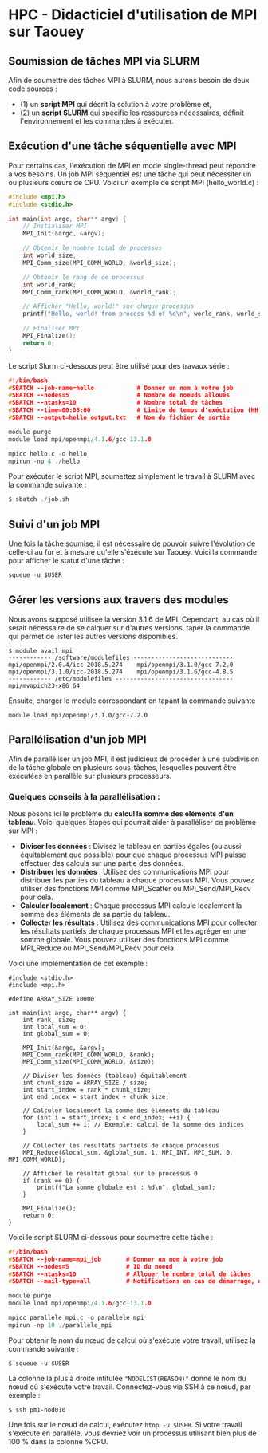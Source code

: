 # HPC - Didacticiel d'utilisation de MPI sur Taouey

## Soumission de tâches MPI via SLURM

Afin de soumettre des tâches MPI à SLURM, nous aurons besoin de deux code sources : 
* (1) un **script MPI** qui décrit la solution à votre problème et,
* (2) un **script SLURM** qui spécifie les ressources nécessaires, définit l'environnement et les commandes à exécuter.

## Exécution d'une tâche séquentielle avec MPI
Pour certains cas, l'exécution de MPI en mode single-thread peut répondre à vos besoins. 
Un job MPI séquentiel est une tâche qui peut nécessiter un ou plusieurs cœurs de CPU. 
Voici un exemple de script MPI (hello_world.c) :

```C
#include <mpi.h>
#include <stdio.h>

int main(int argc, char** argv) {
    // Initialiser MPI
    MPI_Init(&argc, &argv);

    // Obtenir le nombre total de processus
    int world_size;
    MPI_Comm_size(MPI_COMM_WORLD, &world_size);

    // Obtenir le rang de ce processus
    int world_rank;
    MPI_Comm_rank(MPI_COMM_WORLD, &world_rank);

    // Afficher "Hello, world!" sur chaque processus
    printf("Hello, world! from process %d of %d\n", world_rank, world_size);

    // Finaliser MPI
    MPI_Finalize();
    return 0;
}
```
Le script Slurm ci-dessous peut être utilisé pour des travaux série :

```C
#!/bin/bash
#SBATCH --job-name=hello            # Donner un nom à votre job
#SBATCH --nodes=5                   # Nombre de noeuds alloués
#SBATCH --ntasks=10                 # Nombre total de tâches
#SBATCH --time=00:05:00             # Limite de temps d'exéctution (HH:MM:SS)
#SBATCH --output=hello_output.txt   # Nom du fichier de sortie

module purge
module load mpi/openmpi/4.1.6/gcc-13.1.0

mpicc hello.c -o hello
mpirun -np 4 ./hello
```

Pour exécuter le script MPI, soumettez simplement le travail à SLURM avec la commande suivante :
```C
$ sbatch ./job.sh
```
## Suivi d'un job MPI 
Une fois la tâche soumise, il est nécessaire de pouvoir suivre l'évolution de celle-ci au fur et à mesure qu'elle s'éxécute sur Taouey.
Voici la commande pour afficher le statut d'une tâche :
```C
squeue -u $USER
```
## Gérer les versions aux travers des modules
Nous avons supposé utilisée la version 3.1.6 de MPI. Cependant, au cas où il serait nécessaire de se calquer sur d'autres versions, 
taper la commande qui permet de lister les autres versions disponibles.

```
$ module avail mpi
------------ /software/modulefiles ----------------------------
mpi/openmpi/2.0.4/icc-2018.5.274    mpi/openmpi/3.1.0/gcc-7.2.0
mpi/openmpi/3.1.0/icc-2018.5.274    mpi/openmpi/3.1.6/gcc-4.8.5
------------ /etc/modulefiles ---------------------------------
mpi/mvapich23-x86_64         
```
Ensuite, charger le module correspondant en tapant la commande suivante
```
module load mpi/openmpi/3.1.0/gcc-7.2.0
```


## Parallélisation d'un job MPI 

Afin de paralléliser un job MPI, il est judicieux de procéder à une subdivision de la tâche globale en plusieurs sous-tâches,
lesquelles peuvent être exécutées en parallèle sur plusieurs processeurs. 

### Quelques conseils à la parallélisation :

Nous posons ici le problème du **calcul la somme des éléments d'un tableau**. Voici quelques étapes qui pourrait aider à paralléliser ce problème sur MPI :

* **Diviser les données** : Divisez le tableau en parties égales (ou aussi équitablement que possible) pour que chaque processus MPI puisse effectuer des calculs sur une partie des données.
* **Distribuer les données** : Utilisez des communications MPI pour distribuer les parties du tableau à chaque processus MPI. Vous pouvez utiliser des fonctions MPI comme MPI_Scatter ou MPI_Send/MPI_Recv pour cela.
* **Calculer localement** : Chaque processus MPI calcule localement la somme des éléments de sa partie du tableau.
* **Collecter les résultats** : Utilisez des communications MPI pour collecter les résultats partiels de chaque processus MPI et les agréger en une somme globale. Vous pouvez utiliser des fonctions MPI comme MPI_Reduce ou MPI_Send/MPI_Recv pour cela.

Voici une implémentation de cet exemple :
```
#include <stdio.h>
#include <mpi.h>

#define ARRAY_SIZE 10000

int main(int argc, char** argv) {
    int rank, size;
    int local_sum = 0;
    int global_sum = 0;

    MPI_Init(&argc, &argv);
    MPI_Comm_rank(MPI_COMM_WORLD, &rank);
    MPI_Comm_size(MPI_COMM_WORLD, &size);

    // Diviser les données (tableau) équitablement
    int chunk_size = ARRAY_SIZE / size;
    int start_index = rank * chunk_size;
    int end_index = start_index + chunk_size;

    // Calculer localement la somme des éléments du tableau
    for (int i = start_index; i < end_index; ++i) {
        local_sum += i; // Exemple: calcul de la somme des indices
    }

    // Collecter les résultats partiels de chaque processus
    MPI_Reduce(&local_sum, &global_sum, 1, MPI_INT, MPI_SUM, 0, MPI_COMM_WORLD);

    // Afficher le résultat global sur le processus 0
    if (rank == 0) {
        printf("La somme globale est : %d\n", global_sum);
    }

    MPI_Finalize();
    return 0;
}
```
Voici le script SLURM ci-dessous pour soumettre cette tâche :
```C
#!/bin/bash
#SBATCH --job-name=mpi_job       # Donner un nom à votre job
#SBATCH --nodes=5                # ID du noeud
#SBATCH --ntasks=10              # Allouer le nombre total de tâches
#SBATCH --mail-type=all          # Notifications en cas de démarrage, d'arrêt et d'erreur

module purge
module load mpi/openmpi/4.1.6/gcc-13.1.0

mpicc parallele_mpi.c -o parallele_mpi
mpirun -np 10 ./parallele_mpi
```

Pour obtenir le nom du nœud de calcul où s'exécute votre travail, utilisez la commande suivante :

```
$ squeue -u $USER
```
La colonne la plus à droite intitulée ```"NODELIST(REASON)"``` donne le nom du nœud où s'exécute votre travail. Connectez-vous via SSH à ce nœud, par exemple :

```
$ ssh pm1-nod010
```
Une fois sur le nœud de calcul, exécutez ```htop -u $USER```. 
Si votre travail s'exécute en parallèle, vous devriez voir un processus utilisant bien plus de 100 % dans la colonne %CPU. 
















